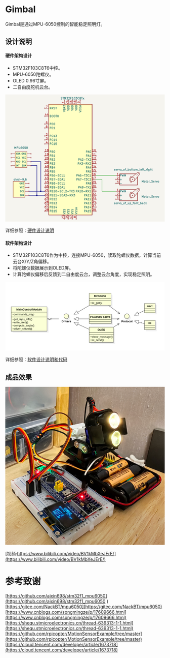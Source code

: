 # Gimbal

Gimbal是通过MPU-6050控制的智能稳定照明灯。


## 设计说明

#### 硬件架构设计
- STM32F103C8T6中控。
- MPU-6050陀螺仪。
- OLED 0.96寸屏。
- 二自由度舵机云台。

![](hardware/integrate_archetecture.png)

详细参照：[硬件设计说明](hardware/README.md)

#### 软件架构设计
- STM32F103C8T6作为中控，连接MPU-6050，读取陀螺仪数据，计算当前云台X/Y/Z角偏移。
- 将陀螺仪数据展示到OLED屏。
- 计算陀螺仪偏移后反馈到二自由度云台，调整云台角度，实现稳定照明。

![](software/architechture.png)

详细参照：[软件设计说明和代码](software/README.md)


## 成品效果

![](images/gimbal.png)

[视频:https://www.bilibili.com/video/BV1kMbXeJErE/](https://www.bilibili.com/video/BV1kMbXeJErE/)

# 参考致谢
[https://github.com/aixin698/stm32f1_mpu6050](https://github.com/aixin698/stm32f1_mpu6050 )
[https://gitee.com/NackBT/mpu6050](https://gitee.com/NackBT/mpu6050)
[https://www.cnblogs.com/songmingze/p/17609666.html](https://www.cnblogs.com/songmingze/p/17609666.html)
[https://shequ.stmicroelectronics.cn/thread-639313-1-1.html](https://shequ.stmicroelectronics.cn/thread-639313-1-1.html)
[https://github.com/rpicopter/MotionSensorExample/tree/master](https://github.com/rpicopter/MotionSensorExample/tree/master)
[https://cloud.tencent.com/developer/article/1673718](https://cloud.tencent.com/developer/article/1673718)